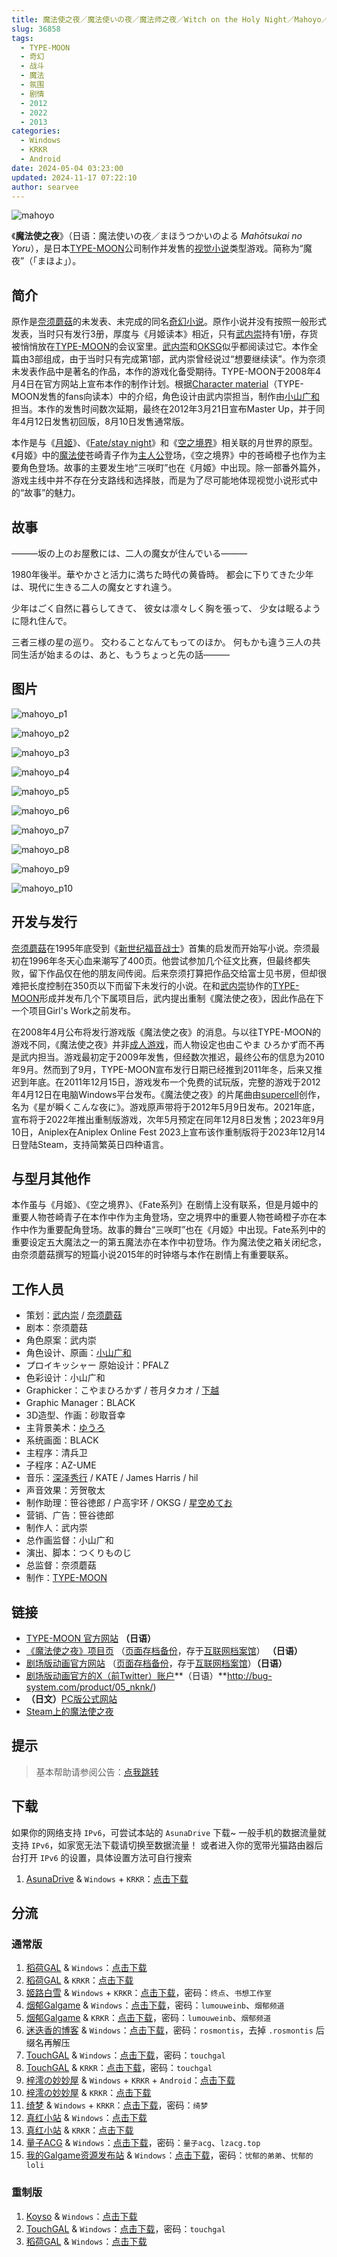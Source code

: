 ```yaml
---
title: 魔法使之夜／魔法使いの夜／魔法师之夜／Witch on the Holy Night／Mahoyo／魔夜 通常 HD 高清 重置 重制
slug: 36858
tags:
  - TYPE-MOON
  - 奇幻
  - 战斗
  - 魔法
  - 氛围
  - 剧情
  - 2012
  - 2022
  - 2013
categories:
  - Windows
  - KRKR
  - Android
date: 2024-05-04 03:23:00
updated: 2024-11-17 07:22:10
author: searvee
---
```


![mahoyo](https://r2.30hb.cn/vndb-img/mahoyo.webp)

《**魔法使之夜**》（日语：魔法使いの夜／まほうつかいのよる *Mahōtsukai no Yoru*），是日本[TYPE-MOON](https://zh.wikipedia.org/wiki/TYPE-MOON)公司制作并发售的[视觉小说](https://zh.wikipedia.org/wiki/视觉小说)类型游戏。简称为“魔夜”（「まほよ」）。

<!--more-->

## 简介

原作是[奈须蘑菇](https://zh.wikipedia.org/wiki/奈须蘑菇)的未发表、未完成的同名[奇幻小说](https://zh.wikipedia.org/wiki/奇幻小说)。原作小说并没有按照一般形式发表，当时只有发行3册，厚度与《月姬读本》相近，只有[武内崇](https://zh.wikipedia.org/wiki/武内崇)持有1册，存货被悄悄放在[TYPE-MOON](https://zh.wikipedia.org/wiki/TYPE-MOON)的会议室里。[武内崇](https://zh.wikipedia.org/wiki/武内崇)和[OKSG](https://zh.wikipedia.org/w/index.php?title=OKSG&action=edit&redlink=1)似乎都阅读过它。本作全篇由3部组成，由于当时只有完成第1部，武内崇曾经说过“想要继续读”。作为奈须未发表作品中是著名的作品，本作的游戏化备受期待。TYPE-MOON于2008年4月4日在官方网站上宣布本作的制作计划。根据[Character material](https://zh.wikipedia.org/w/index.php?title=Character_material&action=edit&redlink=1)（TYPE-MOON发售的fans向读本）中的介绍，角色设计由武内崇担当，制作由[小山广和](https://zh.wikipedia.org/wiki/小山廣和)担当。本作的发售时间数次延期，最终在2012年3月21日宣布Master Up，并于同年4月12日发售初回版，8月10日发售通常版。

本作是与《[月姬](https://zh.wikipedia.org/wiki/月姬)》、《[Fate/stay night](https://zh.wikipedia.org/wiki/Fate/stay_night)》和《[空之境界](https://zh.wikipedia.org/wiki/空之境界)》相关联的月世界的原型。《月姬》中的[魔法使](https://zh.wikipedia.org/wiki/魔法使)苍崎青子作为[主人公](https://zh.wikipedia.org/wiki/主人公)登场，《空之境界》中的苍崎橙子也作为主要角色登场。故事的主要发生地“三咲町”也在《月姬》中出现。除一部番外篇外，游戏主线中并不存在分支路线和选择肢，而是为了尽可能地体现视觉小说形式中的“故事”的魅力。

## 故事

―――坂の上のお屋敷には、二人の魔女が住んでいる―――

1980年後半。華やかさと活力に満ちた時代の黄昏時。
都会に下りてきた少年は、現代に生きる二人の魔女とすれ違う。

少年はごく自然に暮らしてきて、
彼女は凛々しく胸を張って、
少女は眠るように隠れ住んで。

三者三様の星の巡り。
交わることなんてもってのほか。
何もかも違う三人の共同生活が始まるのは、あと、もうちょっと先の話―――

## 图片

![mahoyo_p1](https://r2.30hb.cn/vndb-img/mahoyo_p1.webp)

![mahoyo_p2](https://r2.30hb.cn/vndb-img/mahoyo_p2.webp)

![mahoyo_p3](https://r2.30hb.cn/vndb-img/mahoyo_p3.webp)

![mahoyo_p4](https://r2.30hb.cn/vndb-img/mahoyo_p4.webp)

![mahoyo_p5](https://r2.30hb.cn/vndb-img/mahoyo_p5.webp)

![mahoyo_p6](https://r2.30hb.cn/vndb-img/mahoyo_p6.webp)

![mahoyo_p7](https://r2.30hb.cn/vndb-img/mahoyo_p7.webp)

![mahoyo_p8](https://r2.30hb.cn/vndb-img/mahoyo_p8.webp)

![mahoyo_p9](https://r2.30hb.cn/vndb-img/mahoyo_p9.webp)

![mahoyo_p10](https://r2.30hb.cn/vndb-img/mahoyo_p10.webp)

## 开发与发行

[奈须蘑菇](https://zh.wikipedia.org/wiki/奈须蘑菇)在1995年底受到《[新世纪福音战士](https://zh.wikipedia.org/wiki/新世纪福音战士)》首集的启发而开始写小说。奈须最初在1996年冬天心血来潮写了400页。他尝试参加几个征文比赛，但最终都失败，留下作品仅在他的朋友间传阅。后来奈须打算把作品交给富士见书房，但却很难把长度控制在350页以下而留下未发行的小说。在和[武内崇](https://zh.wikipedia.org/wiki/武内崇)协作的[TYPE-MOON](https://zh.wikipedia.org/wiki/TYPE-MOON)形成并发布几个下属项目后，武内提出重制《魔法使之夜》，因此作品在下一个项目Girl's Work之前发布。

在2008年4月公布将发行游戏版《魔法使之夜》的消息。与以往TYPE-MOON的游戏不同，《魔法使之夜》并非[成人游戏](https://zh.wikipedia.org/wiki/成人電子遊戲)，而人物设定也由こやま ひろかず而不再是武内担当。游戏最初定于2009年发售，但经数次推迟，最终公布的信息为2010年9月。然而到了9月，TYPE-MOON宣布发行日期已经推到2011年冬，后来又推迟到年底。在2011年12月15日，游戏发布一个免费的试玩版，完整的游戏于2012年4月12日在电脑Windows平台发布。《魔法使之夜》的片尾曲由[supercell](https://zh.wikipedia.org/wiki/Supercell_(樂團))创作，名为《星が瞬くこんな夜に》。游戏原声带将于2012年5月9日发布。2021年底，宣布将于2022年推出重制版游戏，次年5月预定在同年12月8日发售；2023年9月10日，Aniplex在Aniplex Online Fest 2023上宣布该作重制版将于2023年12月14日登陆Steam，支持简繁英日四种语言。

## 与型月其他作

本作虽与《月姬》、《空之境界》、《Fate系列》在剧情上没有联系，但是月姬中的重要人物苍崎青子在本作中作为主角登场，空之境界中的重要人物苍崎橙子亦在本作中作为重要配角登场。故事的舞台“三咲町”也在《月姬》中出现。Fate系列中的重要设定五大魔法之一的第五魔法亦在本作中初登场。作为魔法使之箱关闭纪念，由奈须蘑菇撰写的短篇小说2015年的时钟塔与本作在剧情上有重要联系。

## 工作人员

- 策划：[武内崇](https://zh.wikipedia.org/wiki/武内崇) / [奈须蘑菇](https://zh.wikipedia.org/wiki/奈须蘑菇)
- 剧本：奈须蘑菇
- 角色原案：武内崇
- 角色设计、原画：[小山广和](https://zh.wikipedia.org/wiki/小山廣和)
- プロイキッシャー 原始设计：PFALZ
- 色彩设计：小山广和
- Graphicker：こやまひろかず / 苍月タカオ / [下越](https://zh.wikipedia.org/w/index.php?title=Simo氏&action=edit&redlink=1)
- Graphic Manager：BLACK
- 3D造型、作画：砂取音幸
- 主背景美术：[ゆうろ](https://zh.wikipedia.org/w/index.php?title=ゆうろ&action=edit&redlink=1)
- 系统画面：BLACK
- 主程序：清兵卫
- 子程序：AZ-UME
- 音乐：[深泽秀行](https://zh.wikipedia.org/wiki/深澤秀行) / KATE / James Harris / hil
- 声音效果：芳贺敬太
- 制作助理：笹谷徳郎 / 户高宇环 / OKSG / [星空めてお](https://zh.wikipedia.org/wiki/星空めてお)
- 营销、广告：笹谷徳郎
- 制作人：武内崇
- 总作画监督：小山广和
- 演出、脚本：つくりものじ
- 总监督：奈须蘑菇
- 制作：[TYPE-MOON](https://zh.wikipedia.org/wiki/TYPE-MOON)

## 链接

- [TYPE-MOON 官方网站](https://web.archive.org/web/20101224122156/http://typemoon.com/index.html) **（日语）**
- [《魔法使之夜》项目页](http://www.typemoon.com/products/mahoyo/index.html) （[页面存档备份](https://web.archive.org/web/20210501132545/http://www.typemoon.com/products/mahoyo/index.html)，存于[互联网档案馆](https://zh.wikipedia.org/wiki/互联网档案馆)） **（日语）**
- [剧场版动画官方网站](https://mahoyo-movie.com/) （[页面存档备份](https://web.archive.org/web/20220602154212/https://mahoyo-movie.com/)，存于[互联网档案馆](https://zh.wikipedia.org/wiki/互联网档案馆)）**（日语）**
- [剧场版动画官方的X（前Twitter）账户](https://twitter.com/mahoyo_movie)**（日语）**http://bug-system.com/product/05_nknk/)
- **（日文）**[PC版公式网站](http://typemoon.com/products/mahoyo/windows/)
- [Steam上的魔法使之夜](https://store.steampowered.com/app/2052410/_/)

## 提示

> 基本帮助请参阅公告：[点我跳转](/ja/)

## 下载

如果你的网络支持 `IPv6`，可尝试本站的 `AsunaDrive` 下载~
一般手机的数据流量就支持 `IPv6`，如家宽无法下载请切换至数据流量！
或者进入你的宽带光猫路由器后台打开 `IPv6` 的设置，具体设置方法可自行搜索

1. [AsunaDrive](https://drive.saop.cc/) & `Windows` + `KRKR`：[点击下载](https://drive.saop.cc/VNS/%E9%AD%94%E6%B3%95%E4%BD%BF%E4%B9%8B%E5%A4%9C)

## 分流

### 通常版

1. [稻荷GAL](https://inarigal.com/) & `Windows`：[点击下载](https://inarigal.com/detail/517)
2. [稻荷GAL](https://inarigal.com/) & `KRKR`：[点击下载](https://inarigal.com/detail/4109)
3. [姬路白雪](https://pan.jlbx.xyz/) & `Windows` + `KRKR`：[点击下载](https://pan.jlbx.xyz/?s=%E9%AD%94%E6%B3%95%E4%BD%BF%E4%B9%8B%E5%A4%9C)，密码：`终点`、`书想工作室`
4. [烟郁Galgame](https://yanyugal.top/) & `Windows`：[点击下载](https://yanyugal.top/disk1/%E5%B0%8F%E5%B0%8F%E7%9A%84%E5%88%86%E4%BA%AB%EF%BC%88PC%EF%BC%86%E5%AE%89%E5%8D%93%EF%BC%89/PC/galgame/%E9%AD%94%E6%B3%95%E4%BD%BF%E4%B9%8B%E5%A4%9C)，密码：`lumouweinb`、`烟郁频道`
5. [烟郁Galgame](https://yanyugal.top/) & `KRKR`：[点击下载](https://yanyugal.top/d/disk1/%E5%B0%8F%E5%B0%8F%E7%9A%84%E5%88%86%E4%BA%AB%EF%BC%88PC%EF%BC%86%E5%AE%89%E5%8D%93%EF%BC%89/%E5%AE%89%E5%8D%93/krkr/%E9%AD%94%E6%B3%95%E4%BD%BF%E4%B9%8B%E5%A4%9C.7z)，密码：`lumouweinb`、`烟郁频道`
6. [迷迭香的博客](https://rosmontis.com/) & `Windows`：[点击下载](https://drive.rosmontis.com/s/Z5OF7)，密码：`rosmontis`，去掉 `.rosmontis` 后缀名再解压
7. [TouchGAL](https://www.touchgal.us/) & `Windows`：[点击下载](https://pan.touchgal.net/s/7j0fX)，密码：`touchgal`
8. [TouchGAL](https://www.touchgal.us/) & `KRKR`：[点击下载](https://pan.touchgal.net/s/gZdIL)，密码：`touchgal`
9. [梓澪の妙妙屋](https://zi0.cc/) & `Windows` + `KRKR` + `Android`：[点击下载](https://zi0.cc/,%E3%80%90ADV-%E5%86%92%E9%99%A9%E6%B8%B8%E6%88%8F%E3%80%91/%E3%80%90PC+%E5%AE%89%E5%8D%93%E3%80%91%E9%AD%94%E6%B3%95%E4%BD%BF%E4%B9%8B%E5%A4%9C?from=search)
10. [梓澪の妙妙屋](https://zi0.cc/) & `KRKR`：[点击下载](https://zi0.cc/%60%E3%80%90%E5%BD%92%20%E6%A1%A3%E3%80%91/%E3%80%90KRKR%E5%90%88%E9%9B%86%E3%80%91/2/%E9%AD%94%E6%B3%95%E4%BD%BF%E4%B9%8B%E5%A4%9C.exe?from=search)
11. [绮梦](https://acgs.one/) & `Windows` + `KRKR`：[点击下载](https://acgs.one/down_html/?url=game/%E9%AD%94%E6%B3%95%E4%BD%BF%E4%B9%8B%E5%A4%9C&name=%E9%AD%94%E6%B3%95%E4%BD%BF%E4%B9%8B%E5%A4%9C)，密码：`绮梦`
12. [真红小站](https://www.shinnku.com/) & `Windows`：[点击下载](https://www.shinnku.com/api/download/0/win/%E9%AD%94%E6%B3%95%E4%BD%BF%E4%B9%8B%E5%A4%9C.7z)
13. [真红小站](https://www.shinnku.com/) & `KRKR`：[点击下载](https://www.shinnku.com/api/download/0/krkr/%E9%AD%94%E6%B3%95%E4%BD%BF%E4%B9%8B%E5%A4%9C.7z)
14. [量子ACG](https://lzacg.org/) & `Windows`：[点击下载](https://lzacg.org/4639)，密码：`量子acg`、`lzacg.top`
15. [我的Galgame资源发布站](https://www.ttloli.com/) & `Windows`：[点击下载](https://www.ttloli.com/mofashizhiye.html)，密码：`忧郁的弟弟`、`忧郁的loli`

### 重制版

1. [Koyso](https://koyso.com/) & `Windows`：[点击下载](https://koyso.com/game/694)
2. [TouchGAL](https://www.touchgal.us/) & `Windows`：[点击下载](https://pan.touchgal.net/s/wlPGTv)，密码：`touchgal`
3. [稻荷GAL](https://inarigal.com/) & `Windows`：[点击下载](https://inarigal.com/detail/517)
